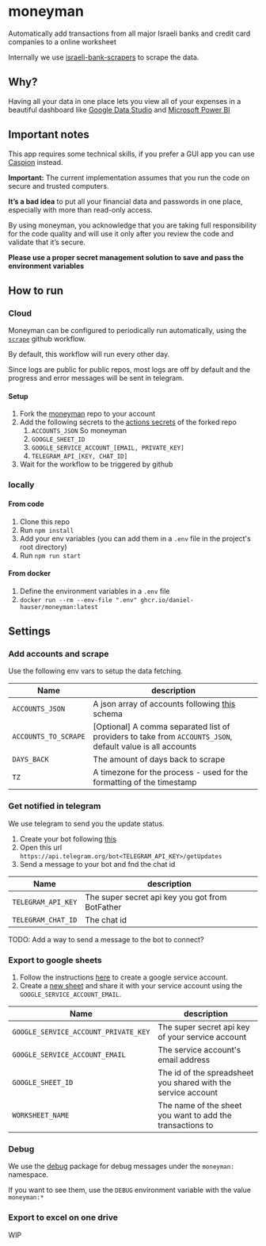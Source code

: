 # moneyman

Automatically add transactions from all major Israeli banks and credit card companies to a online worksheet

Internally we use [israeli-bank-scrapers](https://github.com/eshaham/israeli-bank-scrapers) to scrape the data.

## Why?

Having all your data in one place lets you view all of your expenses in a beautiful dashboard like [Google Data Studio](https://datastudio.google.com) and [Microsoft Power BI](https://powerbi.microsoft.com/)

## Important notes

This app requires some technical skills, if you prefer a GUI app you can use [Caspion](https://github.com/brafdlog/caspion) instead.

**Important:**
The current implementation assumes that you run the code on secure and trusted computers.

**It’s a bad idea**
to put all your financial data and passwords in one place, especially with more than read-only access.

By using moneyman, you acknowledge that you are taking full responsibility for the code quality and will use it only after you review the code and validate that it’s secure.

**Please use a proper secret management solution to save and pass the environment variables**

## How to run

### Cloud

Moneyman can be configured to periodically run automatically, using the [`scrape`](./.github/workflows/scrape.yml) github workflow.

By default, this workflow will run every other day.

Since logs are public for public repos, most logs are off by default and the progress and error messages will be sent in telegram.

#### Setup

1. Fork the [moneyman](https://github.com/daniel-hauser/moneyman) repo to your account
2. Add the following secrets to the [actions secrets](https://github.com/daniel-hauser/moneyman/settings/secrets/actions) of the forked repo
   1. `ACCOUNTS_JSON` So moneyman
   2. `GOOGLE_SHEET_ID`
   3. `GOOGLE_SERVICE_ACCOUNT_[EMAIL, PRIVATE_KEY]`
   4. `TELEGRAM_API_[KEY, CHAT_ID]`
3. Wait for the workflow to be triggered by github

### locally

#### From code

1. Clone this repo
2. Run `npm install`
3. Add your env variables (you can add them in a `.env` file in the project's root directory)
4. Run `npm run start`

#### From docker

1. Define the environment variables in a `.env` file
2. `docker run --rm --env-file ".env" ghcr.io/daniel-hauser/moneyman:latest`

## Settings

### Add accounts and scrape

Use the following env vars to setup the data fetching.

| Name                 | description                                                                                                                         |
| -------------------- | ----------------------------------------------------------------------------------------------------------------------------------- |
| `ACCOUNTS_JSON`      | A json array of accounts following [this](https://github.com/eshaham/israeli-bank-scrapers#specific-definitions-per-scraper) schema |
| `ACCOUNTS_TO_SCRAPE` | [Optional] A comma separated list of providers to take from `ACCOUNTS_JSON`, default value is all accounts                          |
| `DAYS_BACK`          | The amount of days back to scrape                                                                                                   |
| `TZ`                 | A timezone for the process - used for the formatting of the timestamp                                                               |

### Get notified in telegram

We use telegram to send you the update status.

1. Create your bot following [this](https://core.telegram.org/bots#creating-a-new-bot)
2. Open this url `https://api.telegram.org/bot<TELEGRAM_API_KEY>/getUpdates`
3. Send a message to your bot and fnd the chat id

| Name               | description                                     |
| ------------------ | ----------------------------------------------- |
| `TELEGRAM_API_KEY` | The super secret api key you got from BotFather |
| `TELEGRAM_CHAT_ID` | The chat id                                     |

TODO: Add a way to send a message to the bot to connect?

### Export to google sheets

1. Follow the instructions [here](https://theoephraim.github.io/node-google-spreadsheet/#/getting-started/authentication?id=service-account) to create a google service account.
2. Create a [new sheet](https://sheets.new/) and share it with your service account using the `GOOGLE_SERVICE_ACCOUNT_EMAIL`.

| Name                                 | description                                                   |
| ------------------------------------ | ------------------------------------------------------------- |
| `GOOGLE_SERVICE_ACCOUNT_PRIVATE_KEY` | The super secret api key of your service account              |
| `GOOGLE_SERVICE_ACCOUNT_EMAIL`       | The service account's email address                           |
| `GOOGLE_SHEET_ID`                    | The id of the spreadsheet you shared with the service account       |
| `WORKSHEET_NAME`                     | The name of the sheet you want to add the transactions to |

### Debug

We use the [debug](https://www.npmjs.com/package/debug) package for debug messages under the `moneyman:` namespace.

If you want to see them, use the `DEBUG` environment variable with the value `moneyman:*`

### Export to excel on one drive

WIP
